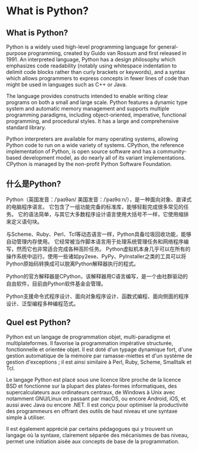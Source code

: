 What is Python?
========
What is Python?
--------
Python is a widely used high-level programming language for general-purpose programming,
created by Guido van Rossum and first released in 1991. An interpreted language, Python
has a design philosophy which emphasizes code readability (notably using whitespace indentation 
to delimit code blocks rather than curly brackets or keywords), and a syntax which allows programmers 
to express concepts in fewer lines of code than might be used in languages such as C++ or Java.

The language provides constructs intended to enable writing clear programs on both a small and large scale.
Python features a dynamic type system and automatic memory management and supports multiple programming paradigms, including object-oriented, imperative, functional programming, and procedural styles.
It has a large and comprehensive standard library.

Python interpreters are available for many operating systems, allowing Python code to run on a wide variety of systems. 
CPython, the reference implementation of Python, is open source software and has a community-based development model, as do nearly all of its variant implementations.
CPython is managed by the non-profit Python Software Foundation.

什么是Python?
--------
Python（英国发音：/ˈpaɪθən/ 美国发音：/ˈpaɪθɑːn/），是一种面向对象、直译式的电脑程序语言。
它包含了一组功能完备的标准库，能够轻鬆完成很多常见的任务。
它的语法简单，与其它大多数程序设计语言使用大括号不一样，它使用缩排来定义语句块。

与Scheme、Ruby、Perl、Tcl等动态语言一样，Python具备垃圾回收功能，能够自动管理内存使用。
它经常被当作脚本语言用于处理系统管理任务和网络程序编写，然而它也非常适合完成各种高阶任务。
Python虚拟机本身几乎可以在所有的操作系统中运行。使用一些诸如py2exe、PyPy、PyInstaller之类的工具可以将Python原始码转换成可以脱离Python解释器执行的程式。

Python的官方解释器是CPython，该解释器用C语言编写，是一个由社群驱动的自由软件，目前由Python软件基金会管理。

Python支援命令式程序设计、面向对象程序设计、函数式编程、面向侧面的程序设计、泛型编程多种编程范式。

Quel est Python?
--------
Python est un langage de programmation objet, multi-paradigme et multiplateformes.
Il favorise la programmation impérative structurée, fonctionnelle et orientée objet.
Il est doté d'un typage dynamique fort, d'une gestion automatique de la mémoire par ramasse-miettes et d'un système de gestion d'exceptions ;
il est ainsi similaire à Perl, Ruby, Scheme, Smalltalk et Tcl.

Le langage Python est placé sous une licence libre proche de la licence BSD et fonctionne sur la plupart des plates-formes informatiques,
des supercalculateurs aux ordinateurs centraux, 
de Windows à Unix avec notamment GNU/Linux en passant par macOS, ou encore Android, iOS, et aussi avec Java ou encore .NET. Il est conçu pour optimiser la productivité des programmeurs en offrant des outils de haut niveau et une syntaxe simple à utiliser.

Il est également apprécié par certains pédagogues qui y trouvent un langage où la syntaxe,
clairement séparée des mécanismes de bas niveau, permet une initiation aisée aux concepts de base de la programmation.
